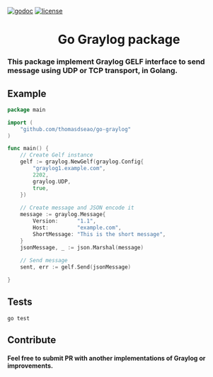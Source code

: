 [![godoc](http://img.shields.io/badge/godoc-reference-blue.svg?style=flat)](https://godoc.org/github.com/thomasdseao/go-graylog) [![license](http://img.shields.io/badge/license-MIT-red.svg?style=flat)](https://raw.githubusercontent.com/thomasdseao/go-graylog/master/LICENSE)

<h1 align="center">Go Graylog package</h1>

### This package implement Graylog GELF interface to send message using UDP or TCP transport, in Golang.


## Example

```go
package main

import (
	"github.com/thomasdseao/go-graylog"
)

func main() {
	// Create Gelf instance
	gelf := graylog.NewGelf(graylog.Config{
		"graylog1.example.com",
		2202,
		graylog.UDP,
		true,
	})
    
	// Create message and JSON encode it
	message := graylog.Message{
		Version:      "1.1",
		Host:         "example.com",
		ShortMessage: "This is the short message",
	}
	jsonMessage, _ := json.Marshal(message)
	
	// Send message
	sent, err := gelf.Send(jsonMessage)

}
```

## Tests
```
go test
```

## Contribute
#### Feel free to submit PR with another implementations of Graylog or improvements.
